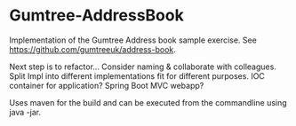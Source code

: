 # Gumtree-AddressBook
Implementation of the Gumtree Address book sample exercise. See https://github.com/gumtreeuk/address-book.

Next step is to refactor... Consider naming & collaborate with colleagues.
Split Impl into different implementations fit for different purposes.
IOC container for application?
Spring Boot MVC webapp?

Uses maven for the build and can be executed from the commandline using java -jar.
